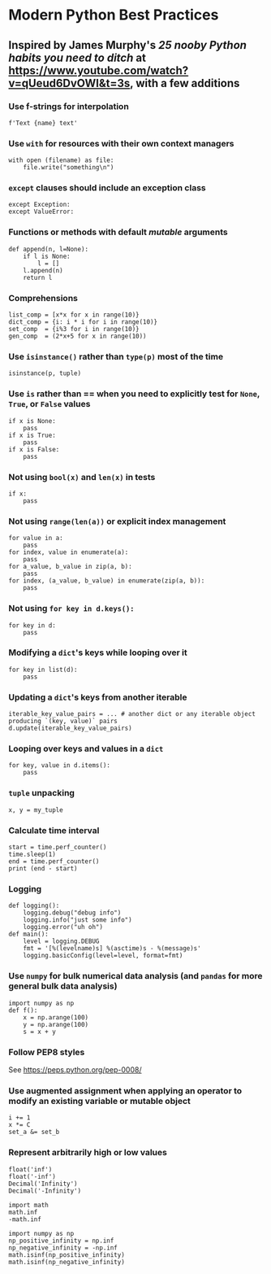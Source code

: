 # Modern Python Best Practices
## Inspired by James Murphy's _25 nooby Python habits you need to ditch_ at https://www.youtube.com/watch?v=qUeud6DvOWI&t=3s, with a few additions

### Use f-strings for interpolation

    f'Text {name} text'

### Use `with` for resources with their own context managers

    with open (filename) as file:
        file.write("something\n")

### `except` clauses should include an exception class

    except Exception:
    except ValueError:

### Functions or methods with default _mutable_ arguments

    def append(n, l=None):
        if l is None:
            l = []
        l.append(n)
        return l

### Comprehensions

    list_comp = [x*x for x in range(10)}
    dict_comp = {i: i * i for i in range(10)}
    set_comp  = {i%3 for i in range(10)}
    gen_comp  = (2*x+5 for x in range(10))

### Use `isinstance()` rather than `type(p)` most of the time

    isinstance(p, tuple)

### Use `is` rather than == when you need to explicitly test for `None`, `True`, or `False` values

    if x is None:
        pass
    if x is True:
        pass
    if x is False:
        pass

### Not using `bool(x)` and `len(x)` in tests

    if x:
        pass

### Not using `range(len(a))` or explicit index management

    for value in a:
        pass
    for index, value in enumerate(a):
        pass
    for a_value, b_value in zip(a, b):
        pass
    for index, (a_value, b_value) in enumerate(zip(a, b)):
        pass

### Not using `for key in d.keys():`

    for key in d:
        pass

### Modifying a `dict`'s keys while looping over it

    for key in list(d):
        pass

### Updating a `dict`'s keys from another iterable

    iterable_key_value_pairs = ... # another dict or any iterable object producing `(key, value)` pairs
    d.update(iterable_key_value_pairs)

### Looping over keys and values in a `dict`

    for key, value in d.items():
        pass

### `tuple` unpacking

    x, y = my_tuple

### Calculate time interval

    start = time.perf_counter()
    time.sleep(1)
    end = time.perf_counter()
    print (end - start)

### Logging

    def logging():
        logging.debug("debug info")
        logging.info("just some info")
        logging.error("uh oh")
    def main():
        level = logging.DEBUG
        fmt = '[%(levelname)s] %(asctime)s - %(message)s'
        logging.basicConfig(level=level, format=fmt)

### Use `numpy` for bulk numerical data analysis (and `pandas` for more general bulk data analysis)

    import numpy as np
    def f():
        x = np.arange(100)
        y = np.arange(100)
        s = x + y

### Follow PEP8 styles

See https://peps.python.org/pep-0008/

### Use augmented assignment when applying an operator to modify an existing variable or mutable object

    i += 1
    x *= C
    set_a &= set_b

### Represent arbitrarily high or low values

    float('inf')
    float('-inf')
    Decimal('Infinity')
    Decimal('-Infinity')

    import math
    math.inf
    -math.inf

    import numpy as np
    np_positive_infinity = np.inf
    np_negative_infinity = -np.inf
    math.isinf(np_positive_infinity)
    math.isinf(np_negative_infinity)
